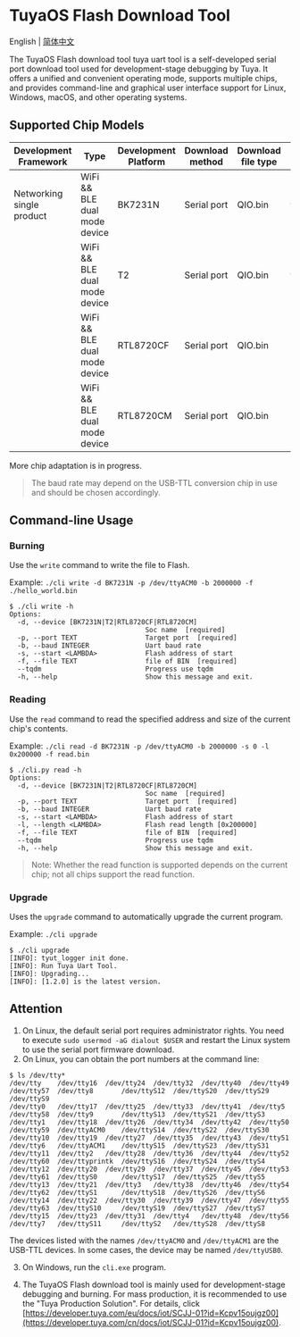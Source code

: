 # TuyaOS Flash Download Tool
English | [简体中文](README_CN.md)

The TuyaOS Flash download tool tuya uart tool is a self-developed serial port download tool used for development-stage debugging by Tuya. It offers a unified and convenient operating mode, supports multiple chips, and provides command-line and graphical user interface support for Linux, Windows, macOS, and other operating systems.

## Supported Chip Models

| Development Framework | Type       | Development Platform | Download method | Download file type | Supported Baud Rate | Function |
| --------------------- | ---------- | -------------------- | ---------------- | ------------------ | -------------------- | --------- |
| Networking single product | WiFi && BLE dual mode device | BK7231N | Serial port | QIO.bin | 921600/1500000/2000000 | Write/Read |
|                         | WiFi && BLE dual mode device | T2      | Serial port | QIO.bin | 921600/1500000/2000000 | Write/Read |
|                         | WiFi && BLE dual mode device | RTL8720CF | Serial port | QIO.bin | 2000000                | Write       |
|                         | WiFi && BLE dual mode device | RTL8720CM | Serial port | QIO.bin | 2000000                | Write       |

More chip adaptation is in progress.

> The baud rate may depend on the USB-TTL conversion chip in use and should be chosen accordingly.

## Command-line Usage

### Burning
Use the `write` command to write the file to Flash.

Example: `./cli write -d BK7231N -p /dev/ttyACM0 -b 2000000 -f ./hello_world.bin`

```shell
$ ./cli write -h
Options:
  -d, --device [BK7231N|T2|RTL8720CF|RTL8720CM]
                                  Soc name  [required]
  -p, --port TEXT                 Target port  [required]
  -b, --baud INTEGER              Uart baud rate
  -s, --start <LAMBDA>            Flash address of start
  -f, --file TEXT                 file of BIN  [required]
  --tqdm                          Progress use tqdm
  -h, --help                      Show this message and exit.
```

### Reading
Use the `read` command to read the specified address and size of the current chip's contents.

Example: `./cli read -d BK7231N -p /dev/ttyACM0 -b 2000000 -s 0 -l 0x200000 -f read.bin`

```shell
$ ./cli.py read -h
Options:
  -d, --device [BK7231N|T2|RTL8720CF|RTL8720CM]
                                  Soc name  [required]
  -p, --port TEXT                 Target port  [required]
  -b, --baud INTEGER              Uart baud rate
  -s, --start <LAMBDA>            Flash address of start
  -l, --length <LAMBDA>           Flash read length [0x200000]
  -f, --file TEXT                 file of BIN  [required]
  --tqdm                          Progress use tqdm
  -h, --help                      Show this message and exit.
```

> Note: Whether the read function is supported depends on the current chip; not all chips support the read function.

### Upgrade
Uses the `upgrade` command to automatically upgrade the current program.

Example: `./cli upgrade`
```shell
$ ./cli upgrade
[INFO]: tyut_logger init done.
[INFO]: Run Tuya Uart Tool.
[INFO]: Upgrading...
[INFO]: [1.2.0] is the latest version.
```

## Attention

1. On Linux, the default serial port requires administrator rights. You need to execute `sudo usermod -aG dialout $USER` and restart the Linux system to use the serial port firmware download.
2. On Linux, you can obtain the port numbers at the command line:
```shell
$ ls /dev/tty*
/dev/tty    /dev/tty16  /dev/tty24  /dev/tty32  /dev/tty40  /dev/tty49  /dev/tty57  /dev/tty8       /dev/ttyS12  /dev/ttyS20  /dev/ttyS29  /dev/ttyS9
/dev/tty0   /dev/tty17  /dev/tty25  /dev/tty33  /dev/tty41  /dev/tty5   /dev/tty58  /dev/tty9       /dev/ttyS13  /dev/ttyS21  /dev/ttyS3
/dev/tty1   /dev/tty18  /dev/tty26  /dev/tty34  /dev/tty42  /dev/tty50  /dev/tty59  /dev/ttyACM0    /dev/ttyS14  /dev/ttyS22  /dev/ttyS30
/dev/tty10  /dev/tty19  /dev/tty27  /dev/tty35  /dev/tty43  /dev/tty51  /dev/tty6   /dev/ttyACM1    /dev/ttyS15  /dev/ttyS23  /dev/ttyS31
/dev/tty11  /dev/tty2   /dev/tty28  /dev/tty36  /dev/tty44  /dev/tty52  /dev/tty60  /dev/ttyprintk  /dev/ttyS16  /dev/ttyS24  /dev/ttyS4
/dev/tty12  /dev/tty20  /dev/tty29  /dev/tty37  /dev/tty45  /dev/tty53  /dev/tty61  /dev/ttyS0      /dev/ttyS17  /dev/ttyS25  /dev/ttyS5
/dev/tty13  /dev/tty21  /dev/tty3   /dev/tty38  /dev/tty46  /dev/tty54  /dev/tty62  /dev/ttyS1      /dev/ttyS18  /dev/ttyS26  /dev/ttyS6
/dev/tty14  /dev/tty22  /dev/tty30  /dev/tty39  /dev/tty47  /dev/tty55  /dev/tty63  /dev/ttyS10     /dev/ttyS19  /dev/ttyS27  /dev/ttyS7
/dev/tty15  /dev/tty23  /dev/tty31  /dev/tty4   /dev/tty48  /dev/tty56  /dev/tty7   /dev/ttyS11     /dev/ttyS2   /dev/ttyS28  /dev/ttyS8  
```
The devices listed with the names `/dev/ttyACM0` and `/dev/ttyACM1` are the USB-TTL devices. In some cases, the device may be named `/dev/ttyUSB0`.

3. On Windows, run the `cli.exe` program.

4. The TuyaOS Flash download tool is mainly used for development-stage debugging and burning. For mass production, it is recommended to use the "Tuya Production Solution". For details, click [https://developer.tuya.com/eu/docs/iot/SCJJ-01?id=Kcpv15oujgz00](https://developer.tuya.com/cn/docs/iot/SCJJ-01?id=Kcpv15oujgz00).